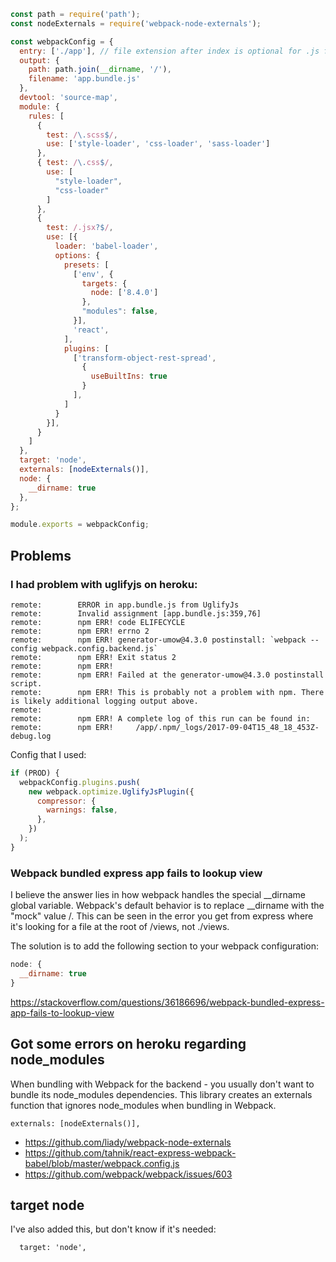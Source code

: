```javascript
const path = require('path');
const nodeExternals = require('webpack-node-externals');

const webpackConfig = {
  entry: ['./app'], // file extension after index is optional for .js files
  output: {
    path: path.join(__dirname, '/'),
    filename: 'app.bundle.js'
  },
  devtool: 'source-map',
  module: {
    rules: [
      {
        test: /\.scss$/,
        use: ['style-loader', 'css-loader', 'sass-loader']
      },
      { test: /\.css$/,
        use: [
          "style-loader",
          "css-loader"
        ]
      },
      {
        test: /.jsx?$/,
        use: [{
          loader: 'babel-loader',
          options: {
            presets: [
              ['env', {
                targets: {
                  node: ['8.4.0']
                },
                "modules": false,
              }],
              'react',
            ],
            plugins: [
              ['transform-object-rest-spread',
                {
                  useBuiltIns: true
                }
              ],
            ]
          }
        }],
      }
    ]
  },
  target: 'node',
  externals: [nodeExternals()],
  node: {
    __dirname: true
  },
};

module.exports = webpackConfig;
```

## Problems

### I had problem with uglifyjs on heroku:

```
remote:        ERROR in app.bundle.js from UglifyJs
remote:        Invalid assignment [app.bundle.js:359,76]
remote:        npm ERR! code ELIFECYCLE
remote:        npm ERR! errno 2
remote:        npm ERR! generator-umow@4.3.0 postinstall: `webpack --config webpack.config.backend.js`
remote:        npm ERR! Exit status 2
remote:        npm ERR!
remote:        npm ERR! Failed at the generator-umow@4.3.0 postinstall script.
remote:        npm ERR! This is probably not a problem with npm. There is likely additional logging output above.
remote:        
remote:        npm ERR! A complete log of this run can be found in:
remote:        npm ERR!     /app/.npm/_logs/2017-09-04T15_48_18_453Z-debug.log
```

Config that I used:

```javascript
if (PROD) {
  webpackConfig.plugins.push(
    new webpack.optimize.UglifyJsPlugin({
      compressor: {
        warnings: false,
      },
    })
  );
}
```

### Webpack bundled express app fails to lookup view

I believe the answer lies in how webpack handles the special __dirname global variable. Webpack's default behavior is to replace __dirname with the "mock" value /. This can be seen in the error you get from express where it's looking for a file at the root of /views, not ./views.

The solution is to add the following section to your webpack configuration:

```javascript
node: {
  __dirname: true
}
```

https://stackoverflow.com/questions/36186696/webpack-bundled-express-app-fails-to-lookup-view


## Got some errors on heroku regarding node_modules

When bundling with Webpack for the backend - you usually don't want to bundle its node_modules dependencies. This library creates an externals function that ignores node_modules when bundling in Webpack.

```
externals: [nodeExternals()],
```

- https://github.com/liady/webpack-node-externals
- https://github.com/tahnik/react-express-webpack-babel/blob/master/webpack.config.js
- https://github.com/webpack/webpack/issues/603

## target node

I've also added this, but don't know if it's needed:

```
  target: 'node',
```
